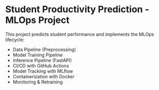 # Student Productivity Prediction - MLOps Project

This project predicts student performance and implements the MLOps lifecycle:

- Data Pipeline (Preprocessing)
- Model Training Pipeline
- Inference Pipeline (FastAPI)
- CI/CD with GitHub Actions
- Model Tracking with MLflow
- Containerization with Docker
- Monitoring & Retraining